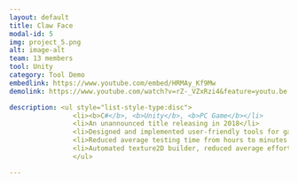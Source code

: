```yaml
---
layout: default
title: Claw Face
modal-id: 5
img: project_5.png
alt: image-alt
team: 13 members
tool: Unity
category: Tool Demo
embedlink: https://www.youtube.com/embed/HRMAy_Kf9Mw
demolink: https://www.youtube.com/watch?v=rZ-_VZxRzi4&feature=youtu.be

description: <ul style="list-style-type:disc">
                <li><b>C#</b>, <b>Unity</b>, <b>PC Game</b></li>
                <li>An unannounced title releasing in 2018</li>
                <li>Designed and implemented user-friendly tools for game designers and QA testers</li>
                <li>Reduced average testing time from hours to minutes after developing a level editor tool</li>
                <li>Automated texture2D builder, reduced average efforts from 10 man minutes to 2 machine minutes</li>
                </ul>

---
```

